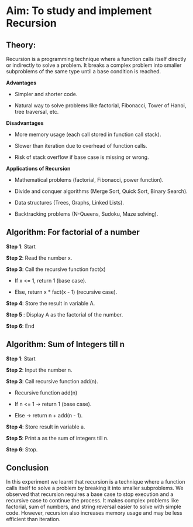 # Aim: To study and implement Recursion

## Theory:

Recursion is a programming technique where a function calls itself directly or indirectly to solve a problem.
It breaks a complex problem into smaller subproblems of the same type until a base condition is reached.

**Advantages**

- Simpler and shorter code.

- Natural way to solve problems like factorial, Fibonacci, Tower of Hanoi, tree traversal, etc.

**Disadvantages**

- More memory usage (each call stored in function call stack).

- Slower than iteration due to overhead of function calls.

- Risk of stack overflow if base case is missing or wrong.

**Applications of Recursion**

- Mathematical problems (factorial, Fibonacci, power function).

- Divide and conquer algorithms (Merge Sort, Quick Sort, Binary Search).

- Data structures (Trees, Graphs, Linked Lists).

- Backtracking problems (N-Queens, Sudoku, Maze solving).

## Algorithm: For factorial of a number

**Step 1**: Start

**Step 2**: Read the number x.

**Step 3**: Call the recursive function fact(x)

- If x <= 1, return 1 (base case).

- Else, return x * fact(x - 1) (recursive case).

**Step 4**: Store the result in variable A.

**Step 5** : Display A as the factorial of the number.

**Step 6**: End

## Algorithm: Sum of Integers till n

**Step 1**: Start

**Step 2**: Input the number n.

**Step 3**: Call recursive function add(n).

- Recursive function add(n)

- If n <= 1 → return 1 (base case).

- Else → return n + add(n - 1).

**Step 4**: Store result in variable a.

**Step 5**: Print a as the sum of integers till n.

**Step 6**: Stop.

## Conclusion

In this experiment we learnt that recursion is a technique where a function calls itself to solve a problem by breaking it into smaller subproblems.
We observed that recursion requires a base case to stop execution and a recursive case to continue the process. 
It makes complex problems like factorial, sum of numbers, and string reversal easier to solve with simple code. However, recursion also increases memory usage and may be less efficient than iteration.
